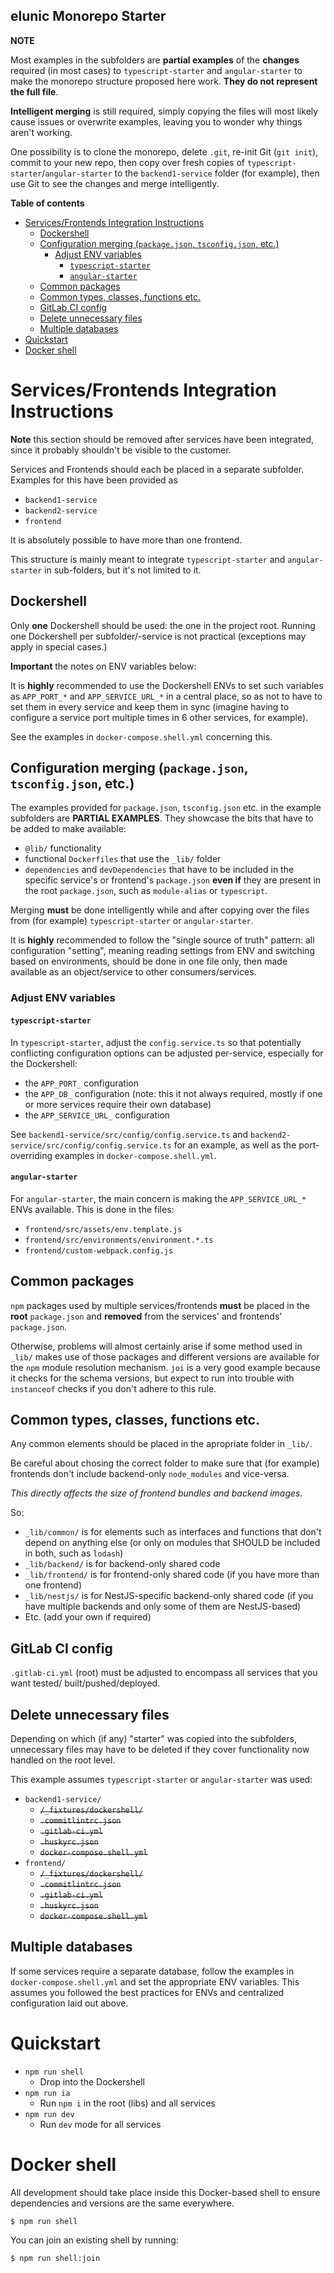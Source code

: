 ## elunic Monorepo Starter

**NOTE**

Most examples in the subfolders are **partial examples** of the **changes** required
(in most cases) to `typescript-starter` and `angular-starter` to make the monorepo
structure proposed here work. **They do not represent the full file**.

**Intelligent merging** is still required, simply copying the files will most
likely cause issues or overwrite examples, leaving you to wonder why things aren't
working.

One possibility is to clone the monorepo, delete `.git`, re-init Git (`git init`),
commit to your new repo, then copy over fresh copies of `typescript-starter`/`angular-starter` to
the `backend1-service` folder (for example), then use Git to see the changes and
merge intelligently.

**Table of contents**

- [Services/Frontends Integration Instructions](#servicesfrontends-integration-instructions)
  - [Dockershell](#dockershell)
  - [Configuration merging (`package.json`, `tsconfig.json`, etc.)](#configuration-merging-packagejson-tsconfigjson-etc)
    - [Adjust ENV variables](#adjust-env-variables)
      - [`typescript-starter`](#typescript-starter)
      - [`angular-starter`](#angular-starter)
  - [Common packages](#common-packages)
  - [Common types, classes, functions etc.](#common-types-classes-functions-etc)
  - [GitLab CI config](#gitlab-ci-config)
  - [Delete unnecessary files](#delete-unnecessary-files)
  - [Multiple databases](#multiple-databases)
- [Quickstart](#quickstart)
- [Docker shell](#docker-shell)

# Services/Frontends Integration Instructions

**Note** this section should be removed after services have been integrated,
since it probably shouldn't be visible to the customer.

Services and Frontends should each be placed in a separate subfolder. Examples
for this have been provided as

- `backend1-service`
- `backend2-service`
- `frontend`

It is absolutely possible to have more than one frontend.

This structure is mainly meant to integrate `typescript-starter` and
`angular-starter` in sub-folders, but it's not limited to it.

## Dockershell

Only **one** Dockershell should be used: the one in the project root. Running
one Dockershell per subfolder/-service is not practical (exceptions may apply in
special cases.)

**Important** the notes on ENV variables below:

It is **highly** recommended to use the Dockershell ENVs to set such variables as
`APP_PORT_*` and `APP_SERVICE_URL_*` in a central place, so as not to
have to set them in every service and keep them in sync (imagine having to configure
a service port multiple times in 6 other services, for example).

See the examples in `docker-compose.shell.yml` concerning this.

## Configuration merging (`package.json`, `tsconfig.json`, etc.)

The examples provided for `package.json`, `tsconfig.json` etc. in the example subfolders
are **PARTIAL EXAMPLES**. They showcase the bits that have to be added to make
available:

- `@lib/` functionality
- functional `Dockerfiles` that use the `_lib/` folder
- `dependencies` and `devDependencies` that have to be included in the specific
  service's or frontend's `package.json` **even if** they are present in the
  root `package.json`, such as `module-alias` or `typescript`.

Merging **must** be done intelligently while and after copying over the files
from (for example) `typescript-starter` or `angular-starter`.

It is **highly** recommended to follow the "single source of truth" pattern: all
configuration "setting", meaning reading settings from ENV and switching based
on environments, should be done in one file only, then made available as an object/service
to other consumers/services.

### Adjust ENV variables

#### `typescript-starter`

In `typescript-starter`, adjust the `config.service.ts` so that potentially conflicting
configuration options can be adjusted per-service, especially for the Dockershell:

- the `APP_PORT_` configuration
- the `APP_DB_` configuration (note: this it not always required, mostly if one
  or more services require their own database)
- the `APP_SERVICE_URL_` configuration

See `backend1-service/src/config/config.service.ts` and `backend2-service/src/config/config.service.ts`
for an example, as well as the port-overriding examples in `docker-compose.shell.yml`.

#### `angular-starter`

For `angular-starter`, the main concern is making the `APP_SERVICE_URL_*` ENVs
available. This is done in the files:

- `frontend/src/assets/env.template.js`
- `frontend/src/environments/environment.*.ts`
- `frontend/custom-webpack.config.js`

## Common packages

`npm` packages used by multiple services/frontends **must** be placed
in the **root** `package.json` and **removed** from the services' and frontends'
`package.json`.

Otherwise, problems will almost certainly arise if some method used in `_lib/` makes
use of those packages and different versions are available for the `npm` module
resolution mechanism. `joi` is a very good example because it checks for the schema
versions, but expect to run into trouble with `instanceof` checks if you don't
adhere to this rule.

## Common types, classes, functions etc.

Any common elements should be placed in the apropriate folder in `_lib/`.

Be careful about chosing the correct folder to make sure that (for example) frontends
don't include backend-only `node_modules` and vice-versa.

_This directly affects the size of frontend bundles and backend images._

So:

- `_lib/common/` is for elements such as interfaces and functions that don't depend
  on anything else (or only on modules that SHOULD be included in both, such as `lodash`)
- `_lib/backend/` is for backend-only shared code
- `_lib/frontend/` is for frontend-only shared code (if you have more than one frontend)
- `_lib/nestjs/` is for NestJS-specific backend-only shared code (if you have multiple
  backends and only some of them are NestJS-based)
- Etc. (add your own if required)

## GitLab CI config

`.gitlab-ci.yml` (root) must be adjusted to encompass all services that you want tested/
built/pushed/deployed.

## Delete unnecessary files

Depending on which (if any) "starter" was copied into the subfolders, unnecessary files
may have to be deleted if they cover functionality now handled on the root level.

This example assumes `typescript-starter` or `angular-starter` was used:

- `backend1-service/`
  - ~~`/_fixtures/dockershell/`~~
  - ~~`.commitlintrc.json`~~
  - ~~`.gitlab-ci.yml`~~
  - ~~`.huskyrc.json`~~
  - ~~`docker-compose.shell.yml`~~
- `frontend/`
  - ~~`/_fixtures/dockershell/`~~
  - ~~`.commitlintrc.json`~~
  - ~~`.gitlab-ci.yml`~~
  - ~~`.huskyrc.json`~~
  - ~~`docker-compose.shell.yml`~~

## Multiple databases

If some services require a separate database, follow the examples in `docker-compose.shell.yml`
and set the appropriate ENV variables. This assumes you followed the best practices
for ENVs and centralized configuration laid out above.

# Quickstart

- `npm run shell`
  - Drop into the Dockershell
- `npm run ia`
  - Run `npm i` in the root (libs) and all services
- `npm run dev`
  - Run `dev` mode for all services

# Docker shell

All development should take place inside this Docker-based shell
to ensure dependencies and versions are the same everywhere.

```shell
$ npm run shell
```

You can join an existing shell by running:

```shell
$ npm run shell:join
```
